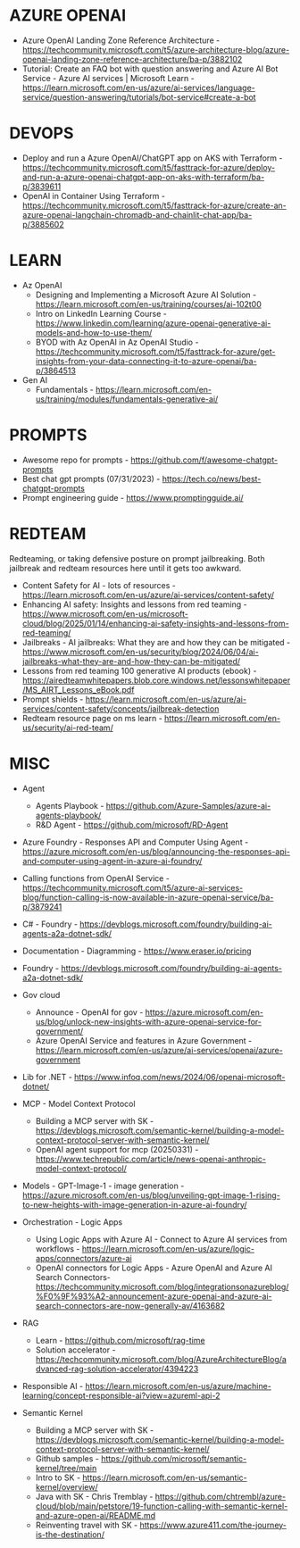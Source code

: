 # AZURE OPENAI

* Azure OpenAI Landing Zone Reference Architecture - https://techcommunity.microsoft.com/t5/azure-architecture-blog/azure-openai-landing-zone-reference-architecture/ba-p/3882102
* Tutorial: Create an FAQ bot with question answering and Azure AI Bot Service - Azure AI services | Microsoft Learn - https://learn.microsoft.com/en-us/azure/ai-services/language-service/question-answering/tutorials/bot-service#create-a-bot

# DEVOPS

* Deploy and run a Azure OpenAI/ChatGPT app on AKS with Terraform - https://techcommunity.microsoft.com/t5/fasttrack-for-azure/deploy-and-run-a-azure-openai-chatgpt-app-on-aks-with-terraform/ba-p/3839611
* OpenAI in Container Using Terraform - https://techcommunity.microsoft.com/t5/fasttrack-for-azure/create-an-azure-openai-langchain-chromadb-and-chainlit-chat-app/ba-p/3885602

# LEARN

* Az OpenAI
    * Designing and Implementing a Microsoft Azure AI Solution - https://learn.microsoft.com/en-us/training/courses/ai-102t00
    * Intro on LinkedIn Learning Course - https://www.linkedin.com/learning/azure-openai-generative-ai-models-and-how-to-use-them/
    * BYOD with Az OpenAI in Az OpenAI Studio - https://techcommunity.microsoft.com/t5/fasttrack-for-azure/get-insights-from-your-data-connecting-it-to-azure-openai/ba-p/3864513
* Gen AI
    * Fundamentals - https://learn.microsoft.com/en-us/training/modules/fundamentals-generative-ai/

# PROMPTS

* Awesome repo for prompts - https://github.com/f/awesome-chatgpt-prompts
* Best chat gpt prompts (07/31/2023) - https://tech.co/news/best-chatgpt-prompts
* Prompt engineering guide - https://www.promptingguide.ai/

# REDTEAM

Redteaming, or taking defensive posture on prompt jailbreaking.  Both jailbreak and redteam resources here until it gets too awkward.

* Content Safety for AI - lots of resources - https://learn.microsoft.com/en-us/azure/ai-services/content-safety/ 
* Enhancing AI safety: Insights and lessons from red teaming - https://www.microsoft.com/en-us/microsoft-cloud/blog/2025/01/14/enhancing-ai-safety-insights-and-lessons-from-red-teaming/
* Jailbreaks - AI jailbreaks: What they are and how they can be mitigated - https://www.microsoft.com/en-us/security/blog/2024/06/04/ai-jailbreaks-what-they-are-and-how-they-can-be-mitigated/
* Lessons from red teaming 100 generative AI products (ebook) - https://airedteamwhitepapers.blob.core.windows.net/lessonswhitepaper/MS_AIRT_Lessons_eBook.pdf
* Prompt shields - https://learn.microsoft.com/en-us/azure/ai-services/content-safety/concepts/jailbreak-detection
* Redteam resource page on ms learn - https://learn.microsoft.com/en-us/security/ai-red-team/

# MISC

* Agent
    * Agents Playbook - https://github.com/Azure-Samples/azure-ai-agents-playbook/
    * R&D Agent - https://github.com/microsoft/RD-Agent
* Azure Foundry - Responses API and Computer Using Agent - https://azure.microsoft.com/en-us/blog/announcing-the-responses-api-and-computer-using-agent-in-azure-ai-foundry/
* Calling functions from OpenAI Service - https://techcommunity.microsoft.com/t5/azure-ai-services-blog/function-calling-is-now-available-in-azure-openai-service/ba-p/3879241 
* C# - Foundry - https://devblogs.microsoft.com/foundry/building-ai-agents-a2a-dotnet-sdk/
* Documentation - Diagramming - https://www.eraser.io/pricing
* Foundry - https://devblogs.microsoft.com/foundry/building-ai-agents-a2a-dotnet-sdk/
* Gov cloud
    * Announce - OpenAI for gov - https://azure.microsoft.com/en-us/blog/unlock-new-insights-with-azure-openai-service-for-government/
    * Azure OpenAI Service and features in Azure Government - https://learn.microsoft.com/en-us/azure/ai-services/openai/azure-government
* Lib for .NET - https://www.infoq.com/news/2024/06/openai-microsoft-dotnet/
* MCP - Model Context Protocol
    * Building a MCP server with SK - https://devblogs.microsoft.com/semantic-kernel/building-a-model-context-protocol-server-with-semantic-kernel/
    * OpenAI agent support for mcp (20250331) - https://www.techrepublic.com/article/news-openai-anthropic-model-context-protocol/
* Models - GPT-Image-1 - image generation - https://azure.microsoft.com/en-us/blog/unveiling-gpt-image-1-rising-to-new-heights-with-image-generation-in-azure-ai-foundry/
* Orchestration - Logic Apps
    * Using Logic Apps with Azure AI - Connect to Azure AI services from workflows - https://learn.microsoft.com/en-us/azure/logic-apps/connectors/azure-ai
    * OpenAI connectors for Logic Apps -  Azure OpenAI and Azure AI Search Connectors- https://techcommunity.microsoft.com/blog/integrationsonazureblog/%F0%9F%93%A2-announcement-azure-openai-and-azure-ai-search-connectors-are-now-generally-av/4163682
* RAG

    * Learn - https://github.com/microsoft/rag-time 
    * Solution accelerator - https://techcommunity.microsoft.com/blog/AzureArchitectureBlog/advanced-rag-solution-accelerator/4394223
* Responsible AI - https://learn.microsoft.com/en-us/azure/machine-learning/concept-responsible-ai?view=azureml-api-2
* Semantic Kernel
    * Building a MCP server with SK - https://devblogs.microsoft.com/semantic-kernel/building-a-model-context-protocol-server-with-semantic-kernel/
    * Github samples - https://github.com/microsoft/semantic-kernel/tree/main 
    * Intro to SK - https://learn.microsoft.com/en-us/semantic-kernel/overview/ 
    * Java with SK - Chris Tremblay - https://github.com/chtrembl/azure-cloud/blob/main/petstore/19-function-calling-with-semantic-kernel-and-azure-open-ai/README.md
    * Reinventing travel with SK - https://www.azure411.com/the-journey-is-the-destination/